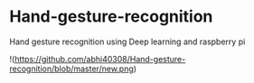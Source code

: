 # Hand-gesture-recognition
Hand gesture recognition using Deep learning and raspberry pi

!(https://github.com/abhi40308/Hand-gesture-recognition/blob/master/new.png)
